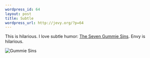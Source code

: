 ```yaml
--- 
wordpress_id: 64
layout: post
title: Subtle
wordpress_url: http://jevy.org/?p=64
---
```

This is hilarious.  I love subtle humor:  <a href="http://www.flickr.com/photos/wiedmaier/2842106/in/set-72933/">The Seven Gummie Sins</a>.  Envy is hilarious.

<img src="http://photos1.flickr.com/2842106_bccc7c48c2_s.jpg" alt="Gummie Sins" />
